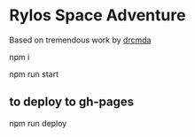 # Rylos Space Adventure

Based on tremendous work by [drcmda](https://github.com/drcmda)

npm i

npm run start

## to deploy to gh-pages

npm run deploy
